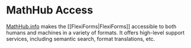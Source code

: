# MathHub Access

[MathHub.info](https://mathhub.info) makes the
[[FlexiForms|FlexiForms]] accessible to both humans and
machines in a variety of formats. It offers high-level support services,
including semantic search, format translations, etc.
